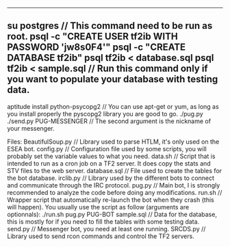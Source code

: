 ----------------------------------------
su postgres // This command need to be run as root.
psql -c "CREATE USER tf2ib WITH PASSWORD 'jw8s0F4'"
psql -c "CREATE DATABASE tf2ib"
psql tf2ib < database.sql
psql tf2ib < sample.sql // Run this command only if you want to populate your database with testing data.
----------------------------------------
aptitude install python-psycopg2 // You can use apt-get or yum, as long as you install properly the pyscopg2 library you are good to go.
./pug.py
./send.py PUG-MESSENGER // The second argument is the nickname of your messenger.

Files:
BeautifulSoup.py // Library used to parse HTLM, it's only used on the ESEA bot.
config.py // Configuration file used by some scripts, you will probably set the variable values to what you need.
data.sh // Script that is intended to run as a cron job on a TF2 server. It does copy the stats and STV files to the web server.
database.sql // File used to create the tables for the bot database.
irclib.py // Library used by the different bots to connect and communicate through the IRC protocol.
pug.py // Main bot, I is strongly recommended to analyze the code before doing any modifications.
run.sh // Wrapper script that automatically re-launch the bot when they crash (this will happen). You usually use the script as follow (arguments are optionnals): ./run.sh pug.py PUG-BOT
sample.sql // Data for the database, this is mostly for if you need to fill the tables with some testing data.
send.py // Messenger bot, you need at least one running.
SRCDS.py // Library used to send rcon commands and control the TF2 servers.
